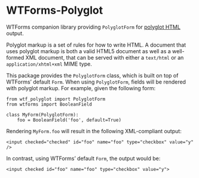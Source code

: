 WTForms-Polyglot
================

WTForms companion library providing `PolyglotForm` for [polyglot HTML][1]
output.

Polyglot markup is a set of rules for how to write HTML.  A document that uses
polyglot markup is both a valid HTML5 document as well as a well-formed XML
document, that can be served with either a `text/html` or an
`application/xhtml+xml` MIME type.

This package provides the `PolyglotForm` class, which is built on top of
WTForms’ default `Form`.  When using `PolyglotForm`, fields will be rendered
with polyglot markup.  For example, given the following form:

    from wtf_polyglot import PolyglotForm
    from wtforms import BooleanField

    class MyForm(PolyglotForm):
        foo = BooleanField('foo', default=True)

Rendering `MyForm.foo` will result in the following XML-compliant output:

    <input checked="checked" id="foo" name="foo" type="checkbox" value="y" />

In contrast, using WTForms’ default `Form`, the output would be:

    <input checked id="foo" name="foo" type="checkbox" value="y">


[1]: http://www.w3.org/TR/html-polyglot/
